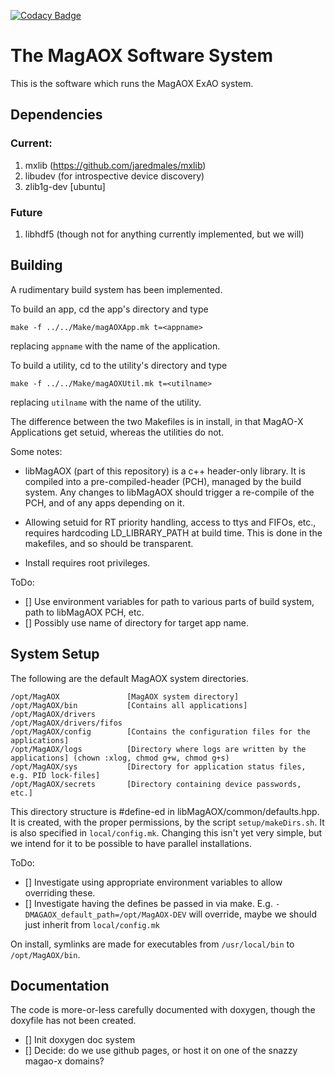 [![Codacy Badge](https://api.codacy.com/project/badge/Grade/dc3d038ce7074b7bab093699d0806759)](https://www.codacy.com/app/jaredmales/MagAOX?utm_source=github.com&amp;utm_medium=referral&amp;utm_content=magao-x/MagAOX&amp;utm_campaign=Badge_Grade)

# The MagAOX Software System

This is the software which runs the MagAOX ExAO system.  

## Dependencies

### Current:
1. mxlib (https://github.com/jaredmales/mxlib)
2. libudev (for introspective device discovery)
3. zlib1g-dev [ubuntu]

### Future
1. libhdf5 (though not for anything currently implemented, but we will)

## Building

A rudimentary build system has been implemented.

To build an app, cd the app's directory and type
```
make -f ../../Make/magAOXApp.mk t=<appname>
```
replacing `appname` with the name of the application.

To build a utility, cd to the utility's directory and type
```
make -f ../../Make/magAOXUtil.mk t=<utilname>
```
replacing `utilname` with the name of the utility.

The difference between the two Makefiles is in install, in that MagAO-X Applications get setuid, whereas the utilities do not.

Some notes:

* libMagAOX (part of this repository) is a c++ header-only library.  It is compiled into a pre-compiled-header (PCH), managed by the build system.  Any changes to libMagAOX should trigger a re-compile of the PCH, and of any apps depending on it.

* Allowing setuid for RT priority handling, access to ttys and FIFOs, etc., requires hardcoding LD_LIBRARY_PATH at build time.  This is done in the makefiles, and so should be transparent.

* Install requires root privileges.

ToDo:
- [] Use environment variables for path to various parts of build system, path to libMagAOX PCH, etc.
- [] Possibly use name of directory for target app name.

## System Setup

The following are the default MagAOX system directories.  

```
/opt/MagAOX               [MagAOX system directory]
/opt/MagAOX/bin           [Contains all applications]
/opt/MagAOX/drivers
/opt/MagAOX/drivers/fifos
/opt/MagAOX/config        [Contains the configuration files for the applications]
/opt/MagAOX/logs          [Directory where logs are written by the applications] (chown :xlog, chmod g+w, chmod g+s)
/opt/MagAOX/sys           [Directory for application status files, e.g. PID lock-files]
/opt/MagAOX/secrets       [Directory containing device passwords, etc.]
```

 This directory structure is #define-ed in libMagAOX/common/defaults.hpp.  It is created, with the proper permissions, by the script `setup/makeDirs.sh`.  It is also specified in `local/config.mk`.  Changing this isn't yet very simple, but we intend for it to be possible to have parallel installations.

ToDo:
- [] Investigate using appropriate environment variables to allow overriding these.
- [] Investigate having the defines be passed in via make.  E.g. `-DMAGAOX_default_path=/opt/MagAOX-DEV` will override, maybe we should just inherit from `local/config.mk`

On install, symlinks are made for executables from `/usr/local/bin` to `/opt/MagAOX/bin`.

## Documentation

The code is more-or-less carefully documented with doxygen, though the doxyfile has not been created.

- [] Init doxygen doc system
- [] Decide: do we use github pages, or host it on one of the snazzy magao-x domains?

